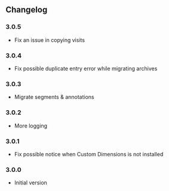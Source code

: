 ## Changelog

### 3.0.5
- Fix an issue in copying visits

### 3.0.4
- Fix possible duplicate entry error while migrating archives

### 3.0.3
- Migrate segments & annotations

### 3.0.2

- More logging

### 3.0.1

- Fix possible notice when Custom Dimensions is not installed

### 3.0.0

- Initial version
